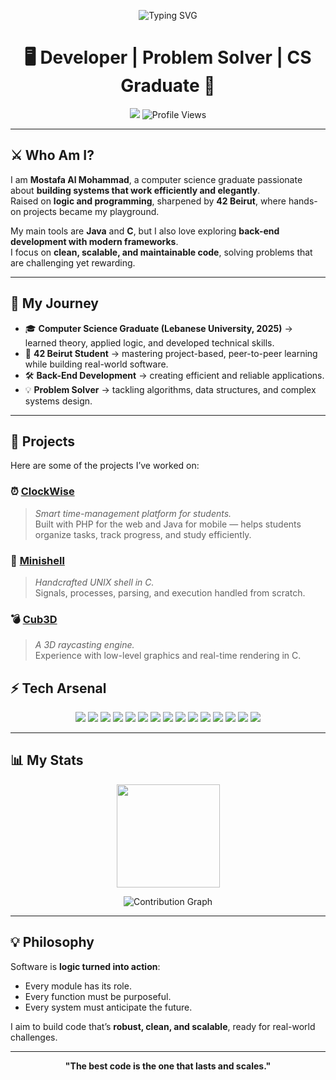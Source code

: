 <!-- Next-Level Profile README - Mostafa Al Mohammad -->

<p align="center">
  <img src="https://readme-typing-svg.demolab.com?font=JetBrains+Mono&size=26&pause=1000&color=37B37A&center=true&vCenter=true&width=900&lines=Mostafa%20Al%20Mohammad%20%E2%9A%A1;Back-End%20Engineer%20%7C%20Problem%20Solver%20%7C%2042%20Beirut%20Core;Computer%20Science%20Graduate%20%7C%20Code%20Architect" alt="Typing SVG" />
</p>

<h1 align="center">🖥️ Developer | Problem Solver | CS Graduate 🚀</h1>

<p align="center">
  <a href="https://www.linkedin.com/in/mostafa-el-mohammad-852741340" target="_blank"><img src="https://img.shields.io/badge/LinkedIn-0077B5?style=for-the-badge&logo=linkedin" /></a>
  <img src="https://komarev.com/ghpvc/?username=MOSTAFA-YOURUSERNAME&style=for-the-badge&color=blue" alt="Profile Views" />
</p>

---

## ⚔️ Who Am I?  

I am **Mostafa Al Mohammad**, a computer science graduate passionate about **building systems that work efficiently and elegantly**.  
Raised on **logic and programming**, sharpened by **42 Beirut**, where hands-on projects became my playground.  

My main tools are **Java** and **C**, but I also love exploring **back-end development with modern frameworks**.  
I focus on **clean, scalable, and maintainable code**, solving problems that are challenging yet rewarding.  

---

## 🧭 My Journey  

- 🎓 **Computer Science Graduate (Lebanese University, 2025)** → learned theory, applied logic, and developed technical skills.  
- 🧠 **42 Beirut Student** → mastering project-based, peer-to-peer learning while building real-world software.  
- 🛠 **Back-End Development** → creating efficient and reliable applications.  
- 💡 **Problem Solver** → tackling algorithms, data structures, and complex systems design.  

---

## 🚀 Projects  

Here are some of the projects I’ve worked on:

### ⏰ [ClockWise](https://github.com/mostafam23/minishell)  
> *Smart time-management platform for students.*  
Built with PHP for the web and Java for mobile — helps students organize tasks, track progress, and study efficiently. 

### 🐚 [Minishell](https://github.com/mostafam23/minishell)  
> *Handcrafted UNIX shell in C.*  
Signals, processes, parsing, and execution handled from scratch.  

### 💣 [Cub3D](https://github.com/mostafam23/cub3D)  
> *A 3D raycasting engine.*  
Experience with low-level graphics and real-time rendering in C.  


## ⚡ Tech Arsenal  

<p align="center">
  <img src="https://skillicons.dev/icons?i=c&theme=dark" />
  <img src="https://skillicons.dev/icons?i=cpp&theme=dark" />
  <img src="https://skillicons.dev/icons?i=java&theme=dark" />
  <img src="https://skillicons.dev/icons?i=php&theme=dark" />
  <img src="https://skillicons.dev/icons?i=js&theme=dark" />
  <img src="https://skillicons.dev/icons?i=html&theme=dark" />
  <img src="https://skillicons.dev/icons?i=css&theme=dark" />
  <img src="https://skillicons.dev/icons?i=bash&theme=dark" />
  <img src="https://skillicons.dev/icons?i=csharp&theme=dark" />
  <img src="https://skillicons.dev/icons?i=aspnet&theme=dark" />
  <img src="https://skillicons.dev/icons?i=react&theme=dark" />
  <img src="https://skillicons.dev/icons?i=git&theme=dark" />
  <img src="https://skillicons.dev/icons?i=mysql&theme=dark" />
  <img src="https://skillicons.dev/icons?i=postman&theme=dark" />
  <img src="https://skillicons.dev/icons?i=time&theme=dark" />
</p>


---

## 📊 My Stats  

<p align="center">
  <img src="https://github-readme-stats.vercel.app/api?username=mostafam23&show_icons=true&theme=radical&count_private=true&hide_border=true" height="165" />
</p>

<p align="center">
  <img src="https://github-readme-activity-graph.vercel.app/graph?username=mostafam23&theme=redical&hide_border=true&area=true" alt="Contribution Graph"/>
</p>

---

## 💡 Philosophy  

Software is **logic turned into action**:  
- Every module has its role.  
- Every function must be purposeful.  
- Every system must anticipate the future.  

I aim to build code that’s **robust, clean, and scalable**, ready for real-world challenges.  

---

<p align="center">
  <strong>"The best code is the one that lasts and scales."</strong>
</p>

